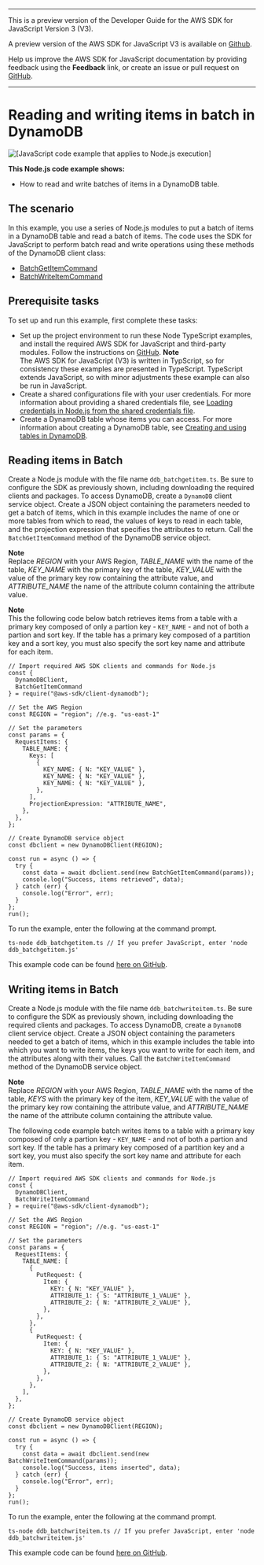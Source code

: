 --------

This is a preview version of the Developer Guide for the AWS SDK for JavaScript Version 3 \(V3\)\.

A preview version of the AWS SDK for JavaScript V3 is available on [Github](https://github.com/aws/aws-sdk-js-v3)\.

Help us improve the AWS SDK for JavaScript documentation by providing feedback using the **Feedback** link, or create an issue or pull request on [GitHub](https://github.com/awsdocs/aws-sdk-for-javascript-v3)\.

--------

# Reading and writing items in batch in DynamoDB<a name="dynamodb-example-table-read-write-batch"></a>

![\[JavaScript code example that applies to Node.js execution\]](http://docs.aws.amazon.com/sdk-for-javascript/v3/developer-guide/images/nodeicon.png)

**This Node\.js code example shows:**
+ How to read and write batches of items in a DynamoDB table\.

## The scenario<a name="dynamodb-example-table-read-write-batch-scenario"></a>

In this example, you use a series of Node\.js modules to put a batch of items in a DynamoDB table and read a batch of items\. The code uses the SDK for JavaScript to perform batch read and write operations using these methods of the DynamoDB client class:
+ [BatchGetItemCommand](https://docs.aws.amazon.com/AWSJavaScriptSDK/latest/AWS/DynamoDB.html#batchGetItem-property)
+ [BatchWriteItemCommand](https://docs.aws.amazon.com/AWSJavaScriptSDK/latest/AWS/DynamoDB.html#batchWriteItem-property)

## Prerequisite tasks<a name="dynamodb-example-table-read-write-batch-prerequisites"></a>

To set up and run this example, first complete these tasks:
+ Set up the project environment to run these Node TypeScript examples, and install the required AWS SDK for JavaScript and third\-party modules\. Follow the instructions on [ GitHub](https://github.com/awsdocs/aws-doc-sdk-examples/tree/master/javascriptv3/example_code/dynamodb/README.md)\.
**Note**  
The AWS SDK for JavaScript \(V3\) is written in TypScript, so for consistency these examples are presented in TypeScript\. TypeScript extends JavaScript, so with minor adjustments these example can also be run in JavaScript\.
+ Create a shared configurations file with your user credentials\. For more information about providing a shared credentials file, see [Loading credentials in Node\.js from the shared credentials file](loading-node-credentials-shared.md)\.
+ Create a DynamoDB table whose items you can access\. For more information about creating a DynamoDB table, see [Creating and using tables in DynamoDB](dynamodb-examples-using-tables.md)\.

## Reading items in Batch<a name="dynamodb-example-table-read-write-batch-reading"></a>

Create a Node\.js module with the file name `ddb_batchgetitem.ts`\. Be sure to configure the SDK as previously shown, including downloading the required clients and packages\. To access DynamoDB, create a `DynamoDB` client service object\. Create a JSON object containing the parameters needed to get a batch of items, which in this example includes the name of one or more tables from which to read, the values of keys to read in each table, and the projection expression that specifies the attributes to return\. Call the `BatchGetItemCommand` method of the DynamoDB service object\.

**Note**  
Replace *REGION* with your AWS Region, *TABLE\_NAME* with the name of the table, *KEY\_NAME* with the primary key of the table, *KEY\_VALUE* with the value of the primary key row containing the attribute value, and *ATTRIBUTE\_NAME* the name of the attribute column containing the attribute value\.

**Note**  
This the following code below batch retrieves items from a table with a primary key composed of only a partion key \- `KEY_NAME` \- and not of both a partion and sort key\. If the table has a primary key composed of a partition key and a sort key, you must also specify the sort key name and attribute for each item\.

```
// Import required AWS SDK clients and commands for Node.js
const {
  DynamoDBClient,
  BatchGetItemCommand
} = require("@aws-sdk/client-dynamodb");

// Set the AWS Region
const REGION = "region"; //e.g. "us-east-1"

// Set the parameters
const params = {
  RequestItems: {
    TABLE_NAME: {
      Keys: [
        {
          KEY_NAME: { N: "KEY_VALUE" },
          KEY_NAME: { N: "KEY_VALUE" },
          KEY_NAME: { N: "KEY_VALUE" },
        },
      ],
      ProjectionExpression: "ATTRIBUTE_NAME",
    },
  },
};

// Create DynamoDB service object
const dbclient = new DynamoDBClient(REGION);

const run = async () => {
  try {
    const data = await dbclient.send(new BatchGetItemCommand(params));
    console.log("Success, items retrieved", data);
  } catch (err) {
    console.log("Error", err);
  }
};
run();
```

To run the example, enter the following at the command prompt\.

```
ts-node ddb_batchgetitem.ts // If you prefer JavaScript, enter 'node ddb_batchgetitem.js'
```

This example code can be found [here on GitHub](https://github.com/awsdocs/aws-doc-sdk-examples/blob/master/javascriptv3/example_code/dynamodb/src/ddb_batchgetitem.ts)\.

## Writing items in Batch<a name="dynamodb-example-table-read-write-batch-writing"></a>

Create a Node\.js module with the file name `ddb_batchwriteitem.ts`\. Be sure to configure the SDK as previously shown, including downloading the required clients and packages\. To access DynamoDB, create a `DynamoDB` client service object\. Create a JSON object containing the parameters needed to get a batch of items, which in this example includes the table into which you want to write items, the keys you want to write for each item, and the attributes along with their values\. Call the `BatchWriteItemCommand` method of the DynamoDB service object\.

**Note**  
Replace *REGION* with your AWS Region, *TABLE\_NAME* with the name of the table, *KEYS* with the primary key of the item, *KEY\_VALUE* with the value of the primary key row containing the attribute value, and *ATTRIBUTE\_NAME* the name of the attribute column containing the attribute value\.

The following code example batch writes items to a table with a primary key composed of only a partion key \- `KEY_NAME` \- and not of both a partion and sort key\. If the table has a primary key composed of a partition key and a sort key, you must also specify the sort key name and attribute for each item\.

```
// Import required AWS SDK clients and commands for Node.js
const {
  DynamoDBClient,
  BatchWriteItemCommand
} = require("@aws-sdk/client-dynamodb");

// Set the AWS Region
const REGION = "region"; //e.g. "us-east-1"

// Set the parameters
const params = {
  RequestItems: {
    TABLE_NAME: [
      {
        PutRequest: {
          Item: {
            KEY: { N: "KEY_VALUE" },
            ATTRIBUTE_1: { S: "ATTRIBUTE_1_VALUE" },
            ATTRIBUTE_2: { N: "ATTRIBUTE_2_VALUE" },
          },
        },
      },
      {
        PutRequest: {
          Item: {
            KEY: { N: "KEY_VALUE" },
            ATTRIBUTE_1: { S: "ATTRIBUTE_1_VALUE" },
            ATTRIBUTE_2: { N: "ATTRIBUTE_2_VALUE" },
          },
        },
      },
    ],
  },
};

// Create DynamoDB service object
const dbclient = new DynamoDBClient(REGION);

const run = async () => {
  try {
    const data = await dbclient.send(new BatchWriteItemCommand(params));
    console.log("Success, items inserted", data);
  } catch (err) {
    console.log("Error", err);
  }
};
run();
```

To run the example, enter the following at the command prompt\.

```
ts-node ddb_batchwriteitem.ts // If you prefer JavaScript, enter 'node ddb_batchwriteitem.js'
```

This example code can be found [here on GitHub](https://github.com/awsdocs/aws-doc-sdk-examples/blob/master/javascriptv3/example_code/dynamodb/src/ddb_batchwriteitem.ts)\.